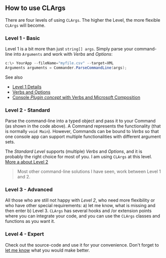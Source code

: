 ## How to use CLArgs

There are four levels of using `CLArgs`. The higher the Level, the more flexible `CLArgs` will become. 

### Level 1 - Basic

Level 1 is a bit more than just `string[] args`.  Simply parse your command-line into `Arguments` and work with *Verbs* and *Options*:

```csharp
c:\> YourApp --fileName="myfile.csv" --target=XML
Arguments arguments = Commander.ParseCommandLine(args);
```

See also 

* [Level 1 Details](Level1/index.md)
* [Verbs and Options](Level1/verbsAndOptions.md)
* [Console *Plugin concept* with Verbs and Microsoft Composition](Level1/verbsWithComposition.md)

### Level 2 - Standard

Parse the command-line into a typed object and pass it to your Command (as shown in the code above). A Command represents the functionality (that is normally  `void Main`).  However, Commands can be bound to *Verbs* so that one console app can support multiple functionalities with different argument sets.

The *Standard Level* supports (multiple) *Verbs* and *Options*, and it is probably the right choice for most of you. I am using `CLArgs` at this level. [More a about Level 2](Level2/index.md)

> Most other command-line solutions I have seen, work between Level 1 and 2.

### Level 3 - Advanced

All those who are still not happy with *Level 2*, who need more flexibility or who have other special requirements: a) let me know, what is missing and then enter b) Level 3. `CLArgs` has several hooks and /or extension points where you can integrate your code, and you can use the `CLArgs` classes and functions as you want it. 

### Level 4 - Expert

Check out the source-code and use it for your convenience. Don't forget to [let me know](mailto:markus@markusschmidt.pro) what you would make better.